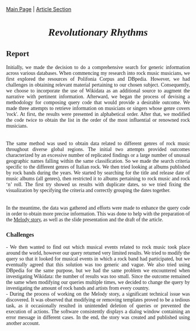<!DOCTYPE html>
<html>
<head>
</head>
<body>
 <div class="navigation">
	    <a href="Main Page.md">Main Page</a> |
            <a href="Article section">Article Section</a>  
                  </div>
        <div class="content">
<h1 style="font-family:calibri; text-align:center;"> <i> Revolutionary Rhythms </i> </h1>

<h2 style="font-family:calibri;"> Report </h2>
<p align="justify"; style="font-family:calibri;"> Initially, we made the decision to do a comprehensive search for generic information across various databases. When commencing my research into rock music musicians, we first explored the resources of Polifonia Corpus and DBpedia. However, we had challenges in obtaining relevant material pertaining to our chosen subject. Consequently, we choose to incorporate the use of Wikidata as an additional source to augment the narrative with pertinent information. Afterward, we began the process of devising a methodology for composing query code that would provide a desirable outcome. We made three attempts to retrieve information on musicians or singers whose genre covers 'rock'. At first, the results were presented in alphabetical order. After that, we modified the code twice to obtain the list in the order of the most influential or renowned rock musicians. <br>
<br>
<br>
The same method was used to obtain data related to different genres of rock music throughout diverse global regions. The initial two attempts provided outcomes characterized by an excessive number of replicated findings or a large number of unusual geographic names falling within the same classification. So we made the search criteria specific to the different genres of Italian rock. We then tried looking at albums published by rock bands during the years. We started by searching for the title and release date of music albums (all genres), then restricted it to albums pertaining to rock music and rock ‘n’ roll. The first try showed us results with duplicate dates, so we tried fixing the visualization by specifying the criteria and correctly grouping the dates together. <br>
<br>
<br>
In the meantime, the data was gathered and efforts were made to enhance the query code in order to obtain more precise information. This was done to help with the preparation of the  <a href="https://projects.dharc.unibo.it/melody/modify/1695058312.627918/revolutionary_rhythms">Melody story</a>, as well as the slide presentation and the draft of the article. <br>
</p>

<h3 style="font-family:calibri";> Challenges </h3>
<p align="justify"; style="font-family:calibri"> - We then wanted to find out which musical events related to rock music took place around the world, however our query returned very limited results. We tried to modify the query so that it looked for musical events in which a rock band had participated, but we eventually agreed that this solution was too generic and vague. We also tried using DBpedia for the same purpose, but we had the same problem we encountered when investigating Wikidata: the number of results was too small. Since the outcome remained the same when modifying our queries multiple times, we decided to change the query by investigating the amount of rock bands and artists from every country. <br>
- During the process of working on the Melody story, a significant technical issue was discovered. It was observed that modifying or removing templates proved to be a tedious task, as it occasionally resulted in unintended deletion of queries or prevented the execution of actions. The software consistently displays a dialog window containing an error message in different cases. In the end, the story was created and published using another account.
 </p>

</body>
</html>
